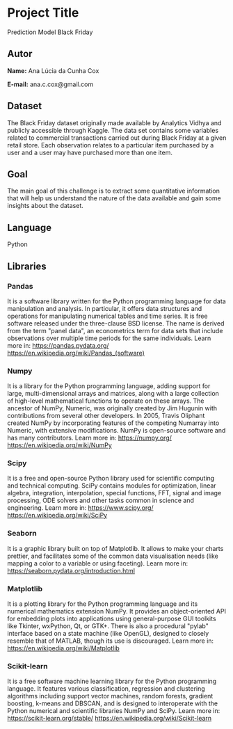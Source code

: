 # Project Title
Prediction Model Black Friday 

## Autor
<p><b>Name:</b> Ana Lúcia da Cunha Cox</p>
<p><b>E-mail:</b> ana.c.cox@gmail.com</p>

## Dataset
The Black Friday dataset originally made available by Analytics Vidhya and publicly accessible through Kaggle. The data set contains some variables related to commercial transactions carried out during Black Friday at a given retail store. Each observation relates to a particular item purchased by a user and a user may have purchased more than one item.

## Goal
The main goal of this challenge is to extract some quantitative information that will help us understand the nature of the data available and gain some insights about the dataset.

## Language 
Python

## Libraries
### Pandas
It is a software library written for the Python programming language for data manipulation and analysis. In particular, it offers data structures and operations for manipulating numerical tables and time series. It is free software released under the three-clause BSD license. The name is derived from the term "panel data", an econometrics term for data sets that include observations over multiple time periods for the same individuals.
Learn more in: 
https://pandas.pydata.org/
https://en.wikipedia.org/wiki/Pandas_(software)

### Numpy
It is a library for the Python programming language, adding support for large, multi-dimensional arrays and matrices, along with a large collection of high-level mathematical functions to operate on these arrays. The ancestor of NumPy, Numeric, was originally created by Jim Hugunin with contributions from several other developers. In 2005, Travis Oliphant created NumPy by incorporating features of the competing Numarray into Numeric, with extensive modifications. NumPy is open-source software and has many contributors.
Learn more in:
https://numpy.org/
https://en.wikipedia.org/wiki/NumPy

### Scipy
It is a free and open-source Python library used for scientific computing and technical computing. SciPy contains modules for optimization, linear algebra, integration, interpolation, special functions, FFT, signal and image processing, ODE solvers and other tasks common in science and engineering.
Learn more in:
https://www.scipy.org/
https://en.wikipedia.org/wiki/SciPy

### Seaborn
It is a graphic library built on top of Matplotlib. It allows to make your charts prettier, and facilitates some of the common data visualisation needs (like mapping a color to a variable or using faceting).
Learn more in:
https://seaborn.pydata.org/introduction.html

### Matplotlib
It is a plotting library for the Python programming language and its numerical mathematics extension NumPy. It provides an object-oriented API for embedding plots into applications using general-purpose GUI toolkits like Tkinter, wxPython, Qt, or GTK+. There is also a procedural "pylab" interface based on a state machine (like OpenGL), designed to closely resemble that of MATLAB, though its use is discouraged.
Learn more in:
https://en.wikipedia.org/wiki/Matplotlib

### Scikit-learn
It is a free software machine learning library for the Python programming language. It features various classification, regression and clustering algorithms including support vector machines, random forests, gradient boosting, k-means and DBSCAN, and is designed to interoperate with the Python numerical and scientific libraries NumPy and SciPy.
Learn more in: 
https://scikit-learn.org/stable/
https://en.wikipedia.org/wiki/Scikit-learn

